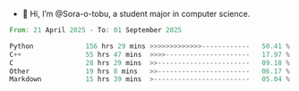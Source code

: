 - 👋 Hi, I’m @Sora-o-tobu, a student major in computer science.

<!--START_SECTION:waka-->

```rust
From: 21 April 2025 - To: 01 September 2025

Python             156 hrs 29 mins >>>>>>>>>>>>>------------   50.41 %
C++                55 hrs 47 mins  >>>>---------------------   17.97 %
C                  28 hrs 29 mins  >>-----------------------   09.18 %
Other              19 hrs 8 mins   >>-----------------------   06.17 %
Markdown           15 hrs 39 mins  >------------------------   05.04 %
```

<!--END_SECTION:waka-->

<!---
<img align='center' src='https://raw.githubusercontent.com/Sora-o-tobu/Sora-o-tobu/main/OneLastSora.png' width='410px'>
--->
<!---
Sora-o-tobu/Sora-o-tobu is a ✨ special ✨ repository because its `README.md` (this file) appears on your GitHub profile.
You can click the Preview link to take a look at your changes.
--->
